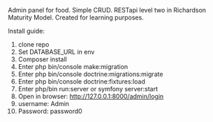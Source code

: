 Admin panel for food. Simple CRUD. RESTapi level two in Richardson Maturity Model. Created for learning purposes.

Install guide:
1. clone repo
2. Set DATABASE_URL in env
3. Composer install
4. Enter php bin/console make:migration
5. Enter php bin/console doctrine:migrations:migrate
6. Enter php bin/console doctrine:fixtures:load
7. Enter php/bin run:server or symfony server:start
8. Open in browser: http://127.0.0.1:8000/admin/login
9. username: Admin
10. Password: password0
